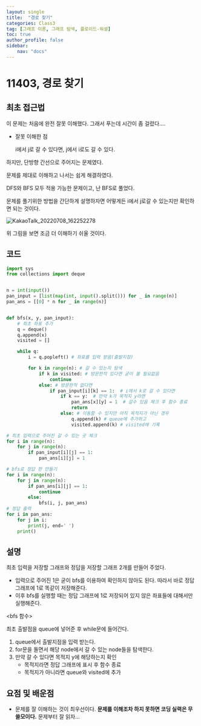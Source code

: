 ```yaml
---
layout: single
title:  "경로 찾기"
categories: Class3
tag: [그래프 이론, 그래프 탐색, 플로이드-워셜]
toc: true
author_profile: false
sidebar: 
    nav: "docs"
---
```


# 11403, 경로 찾기

## 최초 접근법

이 문제는 처음에 완전 잘못 이해했다. 그래서 푸는데 시간이 좀 걸렸다....

- 잘못 이해한 점

  i에서 j로 갈 수 있다면, j에서 i로도 갈 수 있다.

하지만, 단방향 간선으로 주어지는 문제였다. 

문제를 제대로 이해하고 나서는 쉽게 해결하였다. 

DFS와 BFS 모두 적용 가능한 문제이고, 난 BFS로 풀었다. 

문제를 풀기위한 방법을 간단하게 설명하자면 어떻게든 i에서 j로갈 수 있는지만 확인하면 되는 것이다. 

![KakaoTalk_20220708_162252278](../../images/2022-07-08-way_find/KakaoTalk_20220708_162252278.jpg)

위 그림을 보면 조금 더 이해하기 쉬울 것이다. 

## 코드

```python
import sys
from collections import deque


n = int(input())
pan_input = [list(map(int, input().split())) for _ in range(n)]
pan_ans = [[0] * n for _ in range(n)]


def bfs(x, y, pan_input):
    # 최초 좌표 추가
    q = deque()
    q.append(x)
    visited = []

    while q:
        i = q.popleft() # 좌표를 입력 받음(출발지점)

        for k in range(n): # 갈 수 있는지 탐색
            if k in visited: # 방문한적 있다면 굳이 볼 필요없음
                continue
            else: # 방문한적 없다면
                if pan_input[i][k] == 1:  # i에서 k로 갈 수 있다면
                    if k == y:  # 만약 k가 목적지 y라면
                        pan_ans[x][y] = 1  # 갈수 있음 체크 후 함수 종료
                        return
                    else: # 이동할 수 있지만 아직 목적지가 아닌 경우
                        q.append(k) # queue에 추가하고
                        visited.append(k) # visited에 기록

# 최초 입력으로 주어진 갈 수 있는 곳 체크
for i in range(n):
    for j in range(n):
        if pan_input[i][j] == 1:
            pan_ans[i][j] = 1

# bfs로 정답 판 만들기
for i in range(n):
    for j in range(n):
        if pan_ans[i][j] == 1:
            continue
        else:
            bfs(i, j, pan_ans)
# 정답 출력
for i in pan_ans:
    for j in i:
        print(j, end=' ')
    print()
```

## 설명

최초 입력을 저장할 그래프와 정답을 저장할 그래프 2개를 만들어 주었다. 

- 입력으로 주어진 1은 굳이 bfs를 이용하여 확인하지 않아도 된다. 따라서 바로 정답 그래프에 1로 똑같이 저장해준다. 
- 이후 bfs를 실행할 때는 정답 그래프에 1로 저장되어 있지 않은 좌표들에 대해서만 실행해준다. 

<bfs 함수>

최초 출발점을 queue에 넣어준 후 while문에 들어간다. 

1. queue에서 출발지점을 입력 받는다. 
2. for문을 돌면서 해당 node에서 갈 수 있는 node들을 탐색한다. 
3. 만약 갈 수 있다면 목적지 y에 해당하는지 확인
   - 목적지라면 정답 그래프에 표시 후 함수 종료
   - 목적지가 아니라면 queue와 visited에 추가

## 요점 및 배운점

- 문제를 잘 이해하는 것이 최우선이다. **문제를 이해조차 하지 못하면 코딩 실력은 무쓸모이다.** 문제부터 잘 읽자...

  
